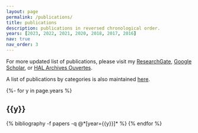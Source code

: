 ```yaml
---
layout: page
permalink: /publications/
title: publications
description: publications in reversed chronological order.
years: [2023, 2022, 2021, 2020, 2018, 2017, 2016]
nav: true
nav_order: 3
---
```

<!-- _pages/publications.md -->
<div class="publications">
  

For more updated list of publications, please visit my <a href="https://www.researchgate.net/profile/Quang_Trung_Luu">ResearchGate</a>, <a href="https://scholar.google.fr/citations?user=GqQcLAIAAAAJ&hl=fr">Google Scholar</a>, or <a href="https://cv.archives-ouvertes.fr/quang-trung-luu">HAL Archives Ouvertes</a>.
  
A list of publications by categories is also maintained <a href="https://luuquangtrung.github.io/publications-by-categories/">here</a>.

{%- for y in page.years %}
  <h2 class="year">{{y}}</h2>
  {% bibliography -f papers -q @*[year={{y}}]* %}
{% endfor %}

</div>
